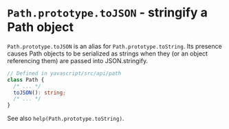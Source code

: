 # `Path.prototype.toJSON` - stringify a Path object

`Path.prototype.toJSON` is an alias for `Path.prototype.toString`. Its presence causes Path objects to be serialized as strings when they (or an object referencing them) are passed into JSON.stringify.

```ts
// Defined in yavascript/src/api/path
class Path {
  /* ... */
  toJSON(): string;
  /* ... */
}
```

See also `help(Path.prototype.toString)`.
